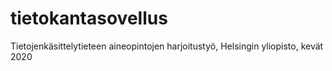 # tietokantasovellus
Tietojenkäsittelytieteen aineopintojen harjoitustyö, Helsingin yliopisto, kevät 2020

